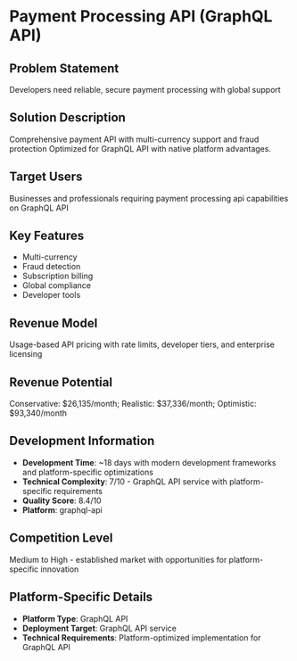 # Payment Processing API (GraphQL API)

## Problem Statement
Developers need reliable, secure payment processing with global support

## Solution Description
Comprehensive payment API with multi-currency support and fraud protection Optimized for GraphQL API with native platform advantages.

## Target Users
Businesses and professionals requiring payment processing api capabilities on GraphQL API

## Key Features
- Multi-currency
- Fraud detection
- Subscription billing
- Global compliance
- Developer tools

## Revenue Model
Usage-based API pricing with rate limits, developer tiers, and enterprise licensing

## Revenue Potential
Conservative: $26,135/month; Realistic: $37,336/month; Optimistic: $93,340/month

## Development Information
- **Development Time**: ~18 days with modern development frameworks and platform-specific optimizations
- **Technical Complexity**: 7/10 - GraphQL API service with platform-specific requirements
- **Quality Score**: 8.4/10
- **Platform**: graphql-api

## Competition Level
Medium to High - established market with opportunities for platform-specific innovation

## Platform-Specific Details
- **Platform Type**: GraphQL API
- **Deployment Target**: GraphQL API service
- **Technical Requirements**: Platform-optimized implementation for GraphQL API
